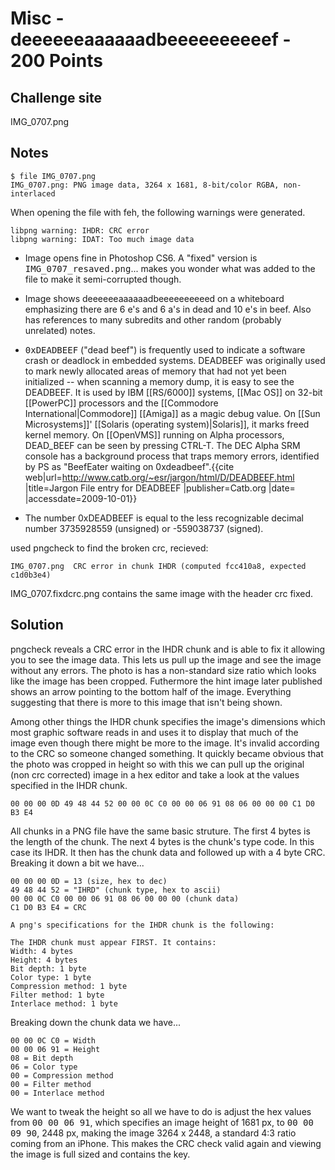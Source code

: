 # Misc - deeeeeeaaaaaadbeeeeeeeeeef - 200 Points

## Challenge site  

IMG_0707.png  

## Notes  

    $ file IMG_0707.png  
    IMG_0707.png: PNG image data, 3264 x 1681, 8-bit/color RGBA, non-interlaced  

When opening the file with feh, the following warnings were generated.

    libpng warning: IHDR: CRC error  
    libpng warning: IDAT: Too much image data  

* Image opens fine in Photoshop CS6. A "fixed" version is <tt>IMG_0707_resaved.png</tt>... makes you wonder what was added to the file to make it semi-corrupted though.

* Image shows deeeeeeaaaaaadbeeeeeeeeeed on a whiteboard emphasizing there are 6 e's and 6 a's in dead and 10 e's in beef.  Also has references to many subredits and other random (probably unrelated) notes.

* <tt>0xDEADBEEF</tt> ("dead beef") is frequently used to indicate a software crash or deadlock in embedded systems.  DEADBEEF was originally used to mark newly allocated areas of memory that had not yet been initialized -- when scanning a memory dump, it is easy to see the DEADBEEF.  It is used by IBM [[RS/6000]] systems, [[Mac OS]] on 32-bit [[PowerPC]] processors and the [[Commodore International|Commodore]] [[Amiga]] as a magic debug value. On [[Sun Microsystems]]' [[Solaris (operating system)|Solaris]], it marks freed kernel memory. On [[OpenVMS]] running on Alpha processors, DEAD_BEEF can be seen by pressing CTRL-T. The DEC Alpha SRM console has a background process that traps memory errors, identified by PS as "BeefEater waiting on 0xdeadbeef".<ref>{{cite web|url=http://www.catb.org/~esr/jargon/html/D/DEADBEEF.html |title=Jargon File entry for DEADBEEF |publisher=Catb.org |date= |accessdate=2009-10-01}}</ref>

* The number 0xDEADBEEF is equal to the less recognizable decimal number 3735928559 (unsigned) or -559038737 (signed).

used pngcheck to find the broken crc, recieved:

    IMG_0707.png  CRC error in chunk IHDR (computed fcc410a8, expected c1d0b3e4)

IMG_0707.fixdcrc.png contains the same image with the header crc fixed.

## Solution

pngcheck reveals a CRC error in the IHDR chunk and is able to fix it allowing you to see the image data.  This lets us pull up the image and see the image without any errors.  The photo is has a non-standard size ratio which looks like the image has been cropped.  Futhermore the hint image later published shows an arrow pointing to the bottom half of the image.  Everything suggesting that there is more to this image that isn't being shown.

Among other things the IHDR chunk specifies the image's dimensions which most graphic software reads in and uses it to display that much of the image even though there might be more to the image.  It's invalid according to the CRC so someone changed something.  It quickly became obvious that the photo was cropped in height so with this we can pull up the original (non crc corrected) image in a hex editor and take a look at the values specified in the IHDR chunk.   

	00 00 00 0D 49 48 44 52 00 00 0C C0 00 00 06 91 08 06 00 00 00 C1 D0 B3 E4

All chunks in a PNG file have the same basic struture.  The first 4 bytes is the length of the chunk.  The next 4 bytes is the chunk's type code.  In this case its IHDR.  It then has the chunk data and followed up with a 4 byte CRC. Breaking it down a bit we have... 

	00 00 00 0D = 13 (size, hex to dec)
	49 48 44 52 = "IHRD" (chunk type, hex to ascii)
	00 00 0C C0 00 00 06 91 08 06 00 00 00 (chunk data)
	C1 D0 B3 E4 = CRC

	A png's specifications for the IHDR chunk is the following:

	The IHDR chunk must appear FIRST. It contains:
	Width: 4 bytes
	Height: 4 bytes
	Bit depth: 1 byte
	Color type: 1 byte
	Compression method: 1 byte
	Filter method: 1 byte
	Interlace method: 1 byte

Breaking down the chunk data we have...

	00 00 0C C0 = Width
	00 00 06 91 = Height
	08 = Bit depth
	06 = Color type
	00 = Compression method
	00 = Filter method
	00 = Interlace method

We want to tweak the height so all we have to do is adjust the hex values from <tt>00 00 06 91</tt>, which specifies an image height of 1681 px, to <tt>00 00 09 90</tt>, 2448 px, making the image 3264 x 2448, a standard 4:3 ratio coming from an iPhone.  This makes the CRC check valid again and viewing the image is full sized and contains the key.
